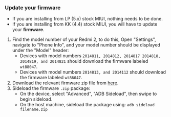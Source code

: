 ### Update your firmware

- If you are installing from LP (5.x) stock MIUI, nothing needs to be done.
- If you are installing from KK (4.4) stock MIUI, you will have to update your **firmware**.

1. Find the model number of your Redmi 2, to do this, Open "Settings", navigate to "Phone Info", and your model number should be displayed under the "Model" header:
      - Devices with model numbers `2014811, 2014812, 2014817 2014818, 2014819, and 2014821`
       should download the firmware labeled `wt88047`.
      - Devices with model numbers `2014813, and 2014112` should download the firmware labeled
       `wt86047`.
2. Download the relevant firmware zip file from [here](https://drive.google.com/drive/folders/1OvXOmgk5G_ex_NK8rKxALwSx04E-HvrX).
3. Sideload the firmware `.zip` package:
    * On the device, select "Advanced", "ADB Sideload", then swipe to begin sideload.
    * On the host machine, sideload the package using: `adb sideload filename.zip`
